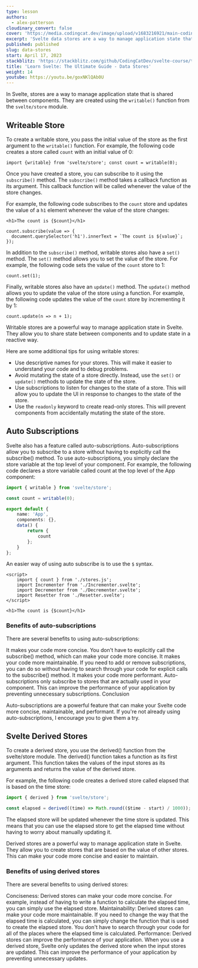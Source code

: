 ```yaml
---
type: lesson
authors:
  - alex-patterson
cloudinary_convert: false
cover: 'https://media.codingcat.dev/image/upload/v1683216921/main-codingcatdev-photo/courses/svelte/stores'
excerpt: 'Svelte data stores are a way to manage application state that is shared between components.'
published: published
slug: data-stores
start: April 17, 2023
stackblitz: 'https://stackblitz.com/github/CodingCatDev/svelte-course/tree/14-data-stores?embed=1&file=apps/svelte-site/src/routes/%2Bpage.svelte'
title: 'Learn Svelte: The Ultimate Guide - Data Stores'
weight: 14
youtube: https://youtu.be/goxNKlQAb0U
---
```


In Svelte, stores are a way to manage application state that is shared between components. They are created using the `writable()` function from the `svelte/store` module.

## Writeable Store

To create a writable store, you pass the initial value of the store as the first argument to the `writable()` function. For example, the following code creates a store called `count` with an initial value of 0:

```svelte
import {writable} from 'svelte/store'; const count = writable(0);
```

Once you have created a store, you can subscribe to it using the `subscribe()` method. The `subscribe()` method takes a callback function as its argument. This callback function will be called whenever the value of the store changes.

For example, the following code subscribes to the `count` store and updates the value of a `h1` element whenever the value of the store changes:

```svelte
<h1>The count is {$count}</h1>

count.subscribe(value => {
  document.querySelector('h1').innerText = `The count is ${value}`;
});
```

In addition to the `subscribe()` method, writable stores also have a `set()` method. The `set()` method allows you to set the value of the store. For example, the following code sets the value of the `count` store to 1:

```svelte
count.set(1);
```

Finally, writable stores also have an `update()` method. The `update()` method allows you to update the value of the store using a function. For example, the following code updates the value of the `count` store by incrementing it by 1:

```svelte
count.update(n => n + 1);
```

Writable stores are a powerful way to manage application state in Svelte. They allow you to share state between components and to update state in a reactive way.

Here are some additional tips for using writable stores:

- Use descriptive names for your stores. This will make it easier to understand your code and to debug problems.
- Avoid mutating the state of a store directly. Instead, use the `set()` or `update()` methods to update the state of the store.
- Use subscriptions to listen for changes to the state of a store. This will allow you to update the UI in response to changes to the state of the store.
- Use the `readonly` keyword to create read-only stores. This will prevent components from accidentally mutating the state of the store.

## Auto Subscriptions

Svelte also has a feature called auto-subscriptions. Auto-subscriptions allow you to subscribe to a store without having to explicitly call the subscribe() method. To use auto-subscriptions, you simply declare the store variable at the top level of your component. For example, the following code declares a store variable called count at the top level of the App component:

```ts
import { writable } from 'svelte/store';

const count = writable(0);

export default {
	name: 'App',
	components: {},
	data() {
		return {
			count
		};
	}
};
```

An easier way of using auto subscribe is to use the `$` syntax.

```svelte
<script>
	import { count } from './stores.js';
	import Incrementer from './Incrementer.svelte';
	import Decrementer from './Decrementer.svelte';
	import Resetter from './Resetter.svelte';
</script>

<h1>The count is {$count}</h1>
```

### Benefits of auto-subscriptions

There are several benefits to using auto-subscriptions:

It makes your code more concise. You don't have to explicitly call the subscribe() method, which can make your code more concise.
It makes your code more maintainable. If you need to add or remove subscriptions, you can do so without having to search through your code for explicit calls to the subscribe() method.
It makes your code more performant. Auto-subscriptions only subscribe to stores that are actually used in your component. This can improve the performance of your application by preventing unnecessary subscriptions.
Conclusion

Auto-subscriptions are a powerful feature that can make your Svelte code more concise, maintainable, and performant. If you're not already using auto-subscriptions, I encourage you to give them a try.

## Svelte Derived Stores

To create a derived store, you use the derived() function from the svelte/store module. The derived() function takes a function as its first argument. This function takes the values of the input stores as its arguments and returns the value of the derived store.

For example, the following code creates a derived store called elapsed that is based on the time store:

```ts
import { derived } from 'svelte/store';

const elapsed = derived((time) => Math.round(($time - start) / 1000));
```

The elapsed store will be updated whenever the time store is updated. This means that you can use the elapsed store to get the elapsed time without having to worry about manually updating it.

Derived stores are a powerful way to manage application state in Svelte. They allow you to create stores that are based on the value of other stores. This can make your code more concise and easier to maintain.

### Benefits of using derived stores

There are several benefits to using derived stores:

Conciseness: Derived stores can make your code more concise. For example, instead of having to write a function to calculate the elapsed time, you can simply use the elapsed store.
Maintainability: Derived stores can make your code more maintainable. If you need to change the way that the elapsed time is calculated, you can simply change the function that is used to create the elapsed store. You don't have to search through your code for all of the places where the elapsed time is calculated.
Performance: Derived stores can improve the performance of your application. When you use a derived store, Svelte only updates the derived store when the input stores are updated. This can improve the performance of your application by preventing unnecessary updates.
